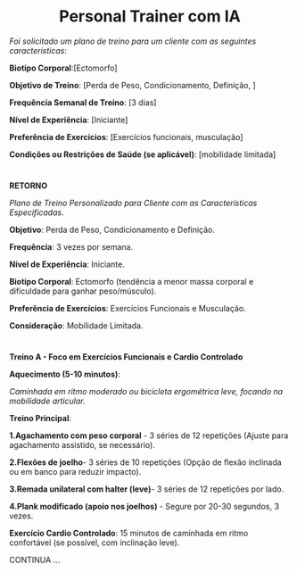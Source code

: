 <h1 align="center"> Personal Trainer com IA </h1>

*Foi solicitado um plano de treino  para um cliente com as seguintes características*:


**Biotipo Corporal**:[Ectomorfo]

**Objetivo de Treino**: [Perda de Peso, Condicionamento, Definição, ]

**Frequência Semanal de Treino**: [3 dias]

**Nível de Experiência**: [Iniciante]

**Preferência de Exercícios**: [Exercícios funcionais, musculação]

**Condições ou Restrições de Saúde (se aplicável)**: [mobilidade limitada]
#

**RETORNO**

*Plano de Treino Personalizado para Cliente com as Características Especificadas*.

**Objetivo**: Perda de Peso, Condicionamento e Definição.

**Frequência**: 3 vezes por semana.

**Nível de Experiência**: Iniciante.

**Biotipo Corporal**: Ectomorfo (tendência a menor massa corporal e dificuldade para ganhar peso/músculo).

**Preferência de Exercícios**: Exercícios Funcionais e Musculação.

**Consideração**: Mobilidade Limitada.

#

**Treino A - Foco em Exercícios Funcionais e Cardio Controlado**

**Aquecimento (5-10 minutos)**:
   
*Caminhada em ritmo moderado ou bicicleta ergométrica leve, focando na mobilidade articular.*
    
**Treino Principal**:
   
  **1.Agachamento com peso corporal** - 3 séries de 12 repetições (Ajuste para agachamento assistido, se necessário).
   
  **2.Flexões de joelho**- 3 séries de 10 repetições (Opção de flexão inclinada ou em banco para reduzir impacto).
    
  **3.Remada unilateral com halter (leve)**- 3 séries de 12 repetições por lado.
    
  **4.Plank modificado (apoio nos joelhos)** - Segure por 20-30 segundos, 3 vezes.

**Exercício Cardio Controlado**:
15 minutos de caminhada em ritmo confortável (se possível, com inclinação leve).

CONTINUA ...
